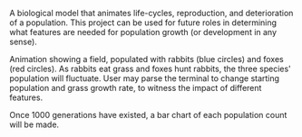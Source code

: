 A biological model that animates life-cycles, reproduction, and deterioration of a population. This project
 can be used for future roles in determining what features are needed for population growth (or development in any sense).

Animation showing a field, populated with rabbits (blue circles) and foxes (red circles). As rabbits eat grass
and foxes hunt rabbits, the three species' population will fluctuate. User may parse the terminal to change starting
population and grass growth rate, to witness the impact of different features.

Once 1000 generations have existed, a bar chart of each population count will be made.
